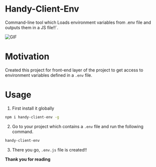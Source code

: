 # Handy-Client-Env

Command-line tool which Loads environment variables from .env file and outputs them in a JS file!!`.

![GIF](https://raw.githubusercontent.com/yTakkar/Handy-Client-Env/master/GIF.gif)

# Motivation
Created this project for front-end layer of the project to get access to environment variables defined in a `.env` file.

# Usage
1. First install it globally
```bash
npm i handy-client-env -g
```

2. Go to your project which contains a `.env` file and run the following command.
```bash
handy-client-env
```

3. There you go, `.env.js` file is created!!

**Thank you for reading**
